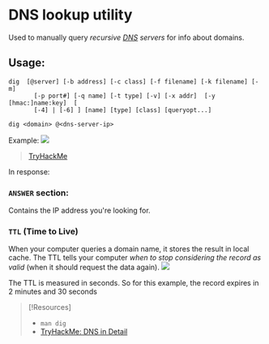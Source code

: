 
# DNS lookup utility
Used to manually query *recursive [DNS](/networking/DNS/DNS.md) servers* for info about domains.
## Usage: 
```
dig  [@server] [-b address] [-c class] [-f filename] [-k filename] [-m]
       [-p port#] [-q name] [-t type] [-v] [-x addr]  [-y  [hmac:]name:key]  [
       [-4] | [-6] ] [name] [type] [class] [queryopt...]
```  
```
dig <domain> @<dns-server-ip>
```
Example:
![](/CLI-tools/CLI-tools-pics/dig-1.png) 
> [TryHackMe](https://tryhackme.com/room/dnsindetail)

In response:
### `ANSWER` section: 
Contains the IP address you're looking for.
### `TTL` (Time to Live)
When your computer queries a domain name, it stores the result in local cache. The TTL tells your computer *when to stop considering the record as valid* (when it should request the data again).
![](/CLI-tools/CLI-tools-pics/dig-2.png)

The TTL is measured in seconds. So for this example, the record expires in 2 minutes and 30 seconds

> [!Resources]
> - `man dig`
> - [TryHackMe: DNS in Detail](https://tryhackme.com/room/dnsindetail)
